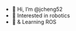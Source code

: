 - 👋 Hi, I’m @jcheng52
- 👀 Interested in robotics
- 🌱 & Learning ROS
<!---
jcheng52/jcheng52 is a ✨ special ✨ repository because its `README.md` (this file) appears on your GitHub profile.
You can click the Preview link to take a look at your changes.
--->
